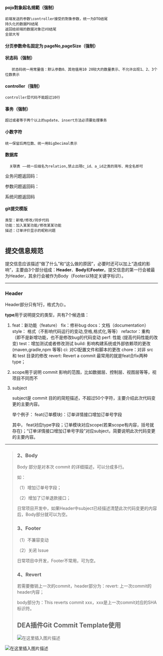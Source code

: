 
#### pojo對象起名規範（强制）
    前端发送的参数\controller接受的對象参数，统一为DTO结尾
    持久化的数据PO结尾
    返回给前端的数据对象已VO结尾
    全部大写
#### 分页参数命名固定为 pageNo,pageSize（强制）


#### 状态码（强制）
       状态码统一用常量值：默认参数0、其他值用10 20较大的数量表示、不允许出现1、2、3个位数表示
       
#### controller（强制）
    controller层代码不能超过10行
    
    
#### 事务（强制）
    超过或者等于两个以上的update、insert方法必须要处理事务    
#### 小数字符
    统一保留后两位数、统一用BigDecimal表示
    
    
#### 数据库
      关联表 ——统一后缀名为relation,禁止出現c_id、a_id之类的简写、用全名即可
      
      
      
业务问题返回码：

参数问题返回码：

系统问题返回码

####  git提交模版

```
类型：新增/修改/同步代码
功能：加入某某功能/修改某某功能 
描述：订单评价显示的昵称问题 


```

## 提交信息规范

提交信息应该描述“做了什么”和“这么做的原因”，必要时还可以加上“造成的影响”，主要由3个部分组成：**Header**、**Body**和**Footer**。提交信息的第一行会被最为Header，其余行会被作为Body（Footer以特定关键字标识）。

------

### Header

Header部分只有1行，格式为<type>(<scope>):<subject>。

**type**用于说明提交的类型，共有7个候选值：

1. feat：新功能（feature）
   fix：修补bug
   docs：文档（documentation）
   style： 格式（不影响代码运行的变动,空格,格式化,等等）
   refactor：重构（即不是新增功能，也不是修改bug的代码变动
   perf: 性能 (提高代码性能的改变)
   test：增加测试或者修改测试
   build: 影响构建系统或外部依赖项的更改(maven,gradle,npm 等等)
   ci: 对CI配置文件和脚本的更改
   chore：对非 src 和 test 目录的修改
   revert: Revert a commit
   最常用的就是feat合fix两种type；

2. scope用于说明 commit 影响的范围，比如数据层、控制层、视图层等等，视项目不同而不

3. subject

   subject是 commit 目的的简短描述，不超过50个字符，主要介绍此次代码变更的主要内容。

   举个例子：
    feat(订单模块)：订单详情接口增加订单号字段

   其中， feat对应type字段；订单模块对应scope(若果scope有内容，括号就存在)；“订单详情接口增加订单号字段”对应subject，简要说明此次代码变更的主要内容。

------

> ### 2、Body
>
> Body 部分是对本次 commit 的详细描述，可以分成多行。
>
> 如：
>
> （1）增加订单号字段；
>
> （2）增加了订单退款接口；
>
> 日常项目开发中，如果Header中subject已经描述清楚此次代码变更的内容后，Body部分就可以为空。
>
> ### 3、Footer
>
> （1）不兼容变动
>
> （2）关闭 Issue
>
> 日常项目中开发，Footer不常用，可为空。
>
> ### 4、Revert
>
> 若需要撤销上一次的commit，header部分为：revert: 上一次commit的header内容；
>
> body部分为：This reverts commit xxx，xxx是上一次commit对应的SHA 标识符。
>
> ## DEA插件Git Commit Template使用
>
> ![在这里插入图片描述](https://img-blog.csdnimg.cn/20200106135101781.png?x-oss-process=image/watermark,type_ZmFuZ3poZW5naGVpdGk,shadow_10,text_aHR0cHM6Ly9ibG9nLmNzZG4ubmV0L3FxXzM1ODU0MjEy,size_16,color_FFFFFF,t_70)

![在这里插入图片描述](https://img-blog.csdnimg.cn/20200106135102831.png?x-oss-process=image/watermark,type_ZmFuZ3poZW5naGVpdGk,shadow_10,text_aHR0cHM6Ly9ibG9nLmNzZG4ubmV0L3FxXzM1ODU0MjEy,size_16,color_FFFFFF,t_70)      
